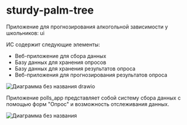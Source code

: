 # sturdy-palm-tree
Приложение для прогнозирования алкогольной зависимости у школьников: ui

ИС содержит следующие элементы:
- Веб-приложение для сбора данных
- Базу данных для хранения опросов
- Базу данных для хранения результатов опроса
- Веб-приложения для прогнозирования результатов опроса

![Диаграмма без названия drawio](https://github.com/user-attachments/assets/e640d8bc-37aa-4e5e-94f2-5508dbdc8e35)


Приложение polls_app представляет собой систему сбора данных с помощью форм "Опрос" и возможность отслеживания данных.

![Диаграмма без названия](https://github.com/user-attachments/assets/3e36d7b4-f1da-4432-b675-def219476ee0)

